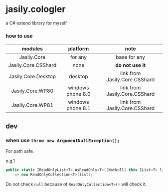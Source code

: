 # jasily.cologler

a C# extend library for myself

### how to use

modules|platform|note
:-:|:-:|:-:
Jasily.Core|for any|base for any
Jasily.Core.CSShard|none|**do not use it**
Jasily.Core.Desktop|desktop|link from Jasily.Core.CSShard
Jasily.Core.WP80|windows phone 8.0|link from Jasily.Core.CSShard
Jasily.Core.WP81|windows phone 8.1|link from Jasily.Core.CSShard

## dev

### when use `throw new ArgumentNullException();`

For path safe.

e.g.1

``` cs
public static IReadOnlyList<T> AsReadOnly<T>([NotNull] this IList<T> list)
    => new ReadOnlyCollection<T>(list);
```

Do not check `null` because of `ReadOnlyCollection<T>()` will check it.